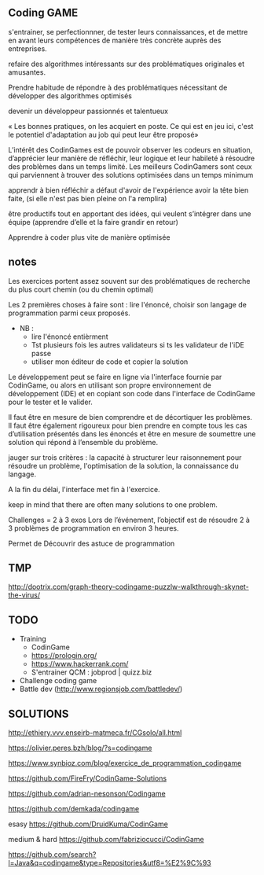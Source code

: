 ## Coding GAME

s'entrainer, se perfectionnner, de tester leurs connaissances, et de mettre en avant leurs compétences de manière très concrète auprès des entreprises. 

refaire des algorithmes intéressants sur des problématiques originales et amusantes.

Prendre habitude de répondre à des problématiques nécessitant de développer des algorithmes optimisés

devenir un développeur passionnés et talentueux

« Les bonnes pratiques, on les acquiert en poste. Ce qui est en jeu ici, c'est le potentiel d'adaptation au job qui peut leur être proposé»

L’intérêt des CodinGames est de pouvoir observer les codeurs en situation, d’apprécier leur manière de réfléchir, leur logique et leur habileté à résoudre des problèmes dans un temps limité. Les meilleurs CodinGamers sont ceux qui parviennent à trouver des solutions optimisées dans un temps minimum

apprendr à bien réfléchir  a défaut d'avoir de l'expérience
avoir la tête bien faite, (si elle n'est pas bien pleine on l'a remplira)

être productifs tout en apportant des idées, qui veulent s’intégrer dans une équipe (apprendre d’elle et la faire grandir en retour)

Apprendre à coder plus vite de manière optimisée

## notes

Les exercices portent assez souvent sur des problématiques de recherche du plus court chemin (ou du chemin optimal)

Les 2 premières choses à faire sont : lire l'énoncé, choisir son langage de programmation parmi ceux proposés.

* NB : 
    - lire l'énoncé entièrment
    - Tst plusieurs fois les autres validateurs si ts les validateur de l'iDE passe
    - utiliser mon éditeur de code et copier la solution
    
Le développement peut se faire en ligne via l'interface fournie par CodinGame, ou alors en utilisant son propre environnement de développement (IDE) et en copiant son code dans l'interface de CodinGame pour le tester et le valider. 

Il faut être en mesure de bien comprendre et de décortiquer les problèmes.
Il faut être également rigoureux pour bien prendre en compte tous les cas d’utilisation présentés dans les énoncés et être en mesure de soumettre une solution qui répond à l’ensemble du problème.

jauger sur trois critères : 
la capacité à structurer leur raisonnement pour résoudre un problème, l'optimisation de la solution, la connaissance du langage.

A la fin du délai, l'interface met fin à l'exercice.

keep in mind that there are often many solutions to one problem.

Challenges = 2 à 3 exos
Lors de l’événement, l’objectif est de résoudre 2 à 3 problèmes de programmation en environ 3 heures.

Permet de Découvrir des astuce de programmation

## TMP

http://dootrix.com/graph-theory-codingame-puzzlw-walkthrough-skynet-the-virus/

## TODO

* Training
    - CodinGame
    - https://prologin.org/
    - https://www.hackerrank.com/
    - S'entrainer QCM : jobprod | quizz.biz
* Challenge coding game
* Battle dev (http://www.regionsjob.com/battledev/)

## SOLUTIONS

http://ethiery.vvv.enseirb-matmeca.fr/CGsolo/all.html

https://olivier.peres.bzh/blog/?s=codingame

https://www.synbioz.com/blog/exercice_de_programmation_codingame

https://github.com/FireFry/CodinGame-Solutions

https://github.com/adrian-nesonson/Codingame

https://github.com/demkada/codingame

esasy
https://github.com/DruidKuma/CodinGame

medium & hard
https://github.com/fabriziocucci/CodinGame

https://github.com/search?l=Java&q=codingame&type=Repositories&utf8=%E2%9C%93